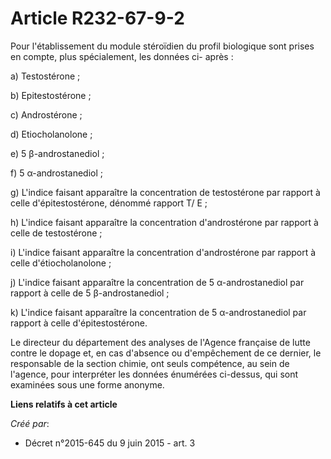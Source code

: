 # Article R232-67-9-2

Pour l'établissement du module stéroïdien du profil biologique sont prises en compte, plus spécialement, les données ci-
après : 

a) Testostérone ; 

b) Epitestostérone ; 

c) Androstérone ; 

d) Etiocholanolone ; 

e) 5 β-androstanediol ; 

f) 5 α-androstanediol ; 

g) L'indice faisant apparaître la concentration de testostérone par rapport à celle d'épitestostérone, dénommé rapport T/
E ; 

h) L'indice faisant apparaître la concentration d'androstérone par rapport à celle de testostérone ; 

i) L'indice faisant apparaître la concentration d'androstérone par rapport à celle d'étiocholanolone ; 

j) L'indice faisant apparaître la concentration de 5 α-androstanediol par rapport à celle de 5 β-androstanediol ; 

k) L'indice faisant apparaître la concentration de 5 α-androstanediol par rapport à celle d'épitestostérone. 

Le directeur du département des analyses de l'Agence française de lutte contre le dopage et, en cas d'absence ou
d'empêchement de ce dernier, le responsable de la section chimie, ont seuls compétence, au sein de l'agence, pour interpréter
les données énumérées ci-dessus, qui sont examinées sous une forme anonyme.

**Liens relatifs à cet article**

_Créé par_:

  - Décret n°2015-645 du 9 juin 2015 - art. 3
